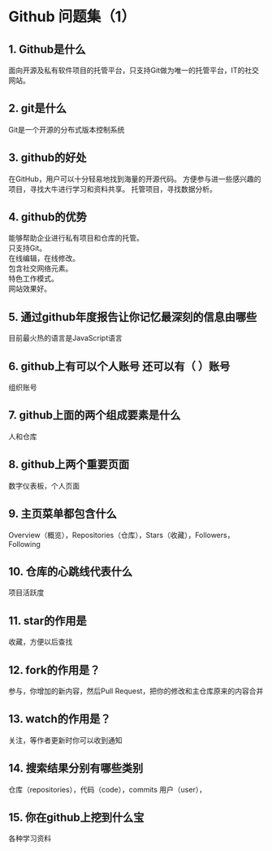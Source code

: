 # Github 问题集（1）
## 1.	Github是什么 
面向开源及私有软件项目的托管平台，只支持Git做为唯一的托管平台，IT的社交网站。

## 2.	git是什么 
Git是一个开源的分布式版本控制系统
## 3.	github的好处
在GitHub，用户可以十分轻易地找到海量的开源代码。
方便参与进一些感兴趣的项目，寻找大牛进行学习和资料共享。
托管项目，寻找数据分析。
## 4.	github的优势 
能够帮助企业进行私有项目和仓库的托管。  
只支持Git。  
在线编辑，在线修改。  
包含社交网络元素。  
特色工作模式。  
网站效果好。  
## 5.	通过github年度报告让你记忆最深刻的信息由哪些
目前最火热的语言是JavaScript语言
## 6.	github上有可以个人账号 还可以有（ ）账号
组织账号
## 7.	github上面的两个组成要素是什么
人和仓库
## 8.	github上两个重要页面
数字仪表板，个人页面
## 9.	主页菜单都包含什么
Overview（概览），Repositories（仓库），Stars（收藏），Followers，Following

## 10.	仓库的心跳线代表什么
项目活跃度
## 11.	star的作用是
收藏，方便以后查找
## 12.	fork的作用是？
参与，你增加的新内容，然后Pull Request，把你的修改和主仓库原来的内容合并
## 13.	watch的作用是？
关注，等作者更新时你可以收到通知
## 14.	搜索结果分别有哪些类别 
仓库（repositories），代码（code），commits
用户（user），
## 15.	你在github上挖到什么宝
各种学习资料





